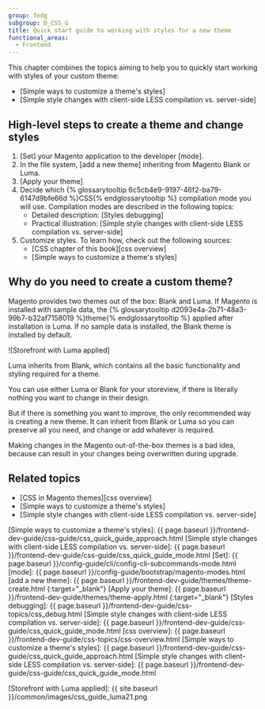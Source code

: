 ```yaml
---
group: fedg
subgroup: D_CSS_G
title: Quick start guide to working with styles for a new theme
functional_areas:
  - Frontend
---
```


This chapter combines the topics aiming to help you to quickly start working with styles of your custom theme:

- [Simple ways to customize a theme's styles]
- [Simple style changes with client-side LESS compilation vs. server-side]

## High-level steps to create a theme and change styles

1. [Set] your Magento application to the developer [mode].
1. In the file system, [add a new theme] inheriting from Magento Blank or Luma.
3. [Apply your theme]
2. Decide which {% glossarytooltip 6c5cb4e9-9197-46f2-ba79-6147d9bfe66d %}CSS{% endglossarytooltip %} compilation mode you will use. Compilation modes are described in the following topics:
	- Detailed description: [Styles debugging]
	- Practical illustration: [Simple style changes with client-side LESS compilation vs. server-side]
4. Customize styles. To learn how, check out the following sources:
	- [CSS chapter of this book][css overview]
	- [Simple ways to customize a theme's styles]

## Why do you need to create a custom theme?

Magento provides two themes out of the box: Blank and Luma. If Magento is installed with sample data, the {% glossarytooltip d2093e4a-2b71-48a3-99b7-b32af7158019 %}theme{% endglossarytooltip %} applied after installation is Luma. If no sample data is installed, the Blank theme is installed by default.

![Storefront with Luma applied]

Luma inherits from Blank, which contains all the basic functionality and styling required for a theme.

You can use either Luma or Blank for your storeview, if there is literally nothing you want to change in their design.

But if there is something you want to improve, the only recommended way is creating a new theme. It can inherit from Blank or Luma so you can preserve all you need, and change or add whatever is required.

Making changes in the Magento out-of-the-box themes is a bad idea, because can result in your changes being overwritten during upgrade.

## Related topics

- [CSS in Magento themes][css overview]
- [Simple ways to customize a theme's styles]
- [Simple style changes with client-side LESS compilation vs. server-side]

<!-- Link Definitions -->
[Simple ways to customize a theme's styles]: {{ page.baseurl }}/frontend-dev-guide/css-guide/css_quick_guide_approach.html
[Simple style changes with client-side LESS compilation vs. server-side]: {{ page.baseurl }}/frontend-dev-guide/css-guide/css_quick_guide_mode.html
[Set]: {{ page.baseurl }}/config-guide/cli/config-cli-subcommands-mode.html
[mode]: {{ page.baseurl }}/config-guide/bootstrap/magento-modes.html
[add a new theme]: {{ page.baseurl }}/frontend-dev-guide/themes/theme-create.html
{:target="_blank"}
[Apply your theme]: {{ page.baseurl }}/frontend-dev-guide/themes/theme-apply.html
{:target="_blank"}
[Styles debugging]: {{ page.baseurl }}/frontend-dev-guide/css-topics/css_debug.html
[Simple style changes with client-side LESS compilation vs. server-side]: {{ page.baseurl }}/frontend-dev-guide/css-guide/css_quick_guide_mode.html
[css overview]: {{ page.baseurl }}/frontend-dev-guide/css-topics/css-overview.html
[Simple ways to customize a theme's styles]: {{ page.baseurl }}/frontend-dev-guide/css-guide/css_quick_guide_approach.html
[Simple style changes with client-side LESS compilation vs. server-side]: {{ page.baseurl }}/frontend-dev-guide/css-guide/css_quick_guide_mode.html

<!-- Image definitions -->
[Storefront with Luma applied]: {{ site.baseurl }}/common/images/css_guide_luma21.png
